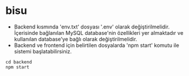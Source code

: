 # bisu

- Backend kısmında 'env.txt' dosyası '.env' olarak değiştirilmelidir. İçerisinde bağlanılan MySQL database'nin özellikleri yer almaktadır ve kullanılan database'ye bağlı olarak değiştirilmelidir.
- Backend ve frontend için belirtilen dosyalarda 'npm start' komutu ile sistemi başlatabilirsiniz.

```linux
cd backend
npm start
```
